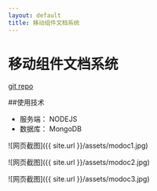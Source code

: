 ```yaml
---
layout: default
title: 移动组件文档系统
---
```

#  移动组件文档系统

[git repo](https://github.com/mo-doc/mo-server-ex)


##使用技术

- 服务端： NODEJS
- 数据库： MongoDB



![网页截图]({{ site.url }}/assets/modoc1.jpg)

![网页截图]({{ site.url }}/assets/modoc2.jpg)

![网页截图]({{ site.url }}/assets/modoc3.jpg)








